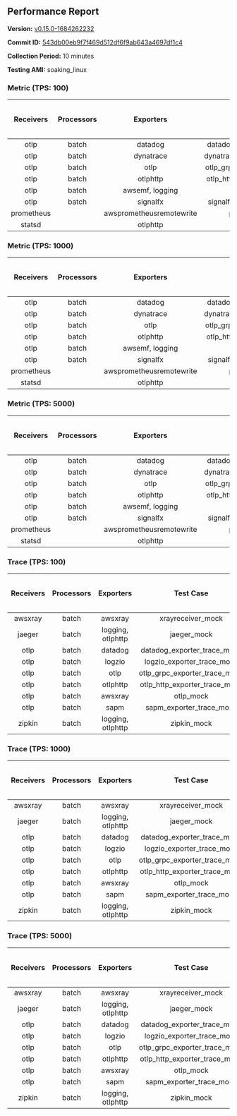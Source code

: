 ## Performance Report

**Version:** [v0.15.0-1684262232](https://github.com/aws-observability/aws-otel-collector/releases/tag/v0.15.0-1684262232)

**Commit ID:** [543db00eb9f7f469d512df6f9ab643a4697df1c4](https://github.com/aws-observability/aws-otel-collector/commit/543db00eb9f7f469d512df6f9ab643a4697df1c4)

**Collection Period:** 10 minutes

**Testing AMI:** soaking_linux


### Metric (TPS: 100)
| Receivers | Processors | Exporters | Test Case | Data Type | Instance Type | Avg CPU Usage (Percent) | Avg Memory Usage (Megabytes) | Max CPU Usage (Percent) | Max Memory Usage (Megabytes) |
|:---------:|:----------:|:---------:|:---------:|:---------:|:-------------:|:-----------------------:|:----------------------------:|:-----------------------:|:----------------------------:|
| otlp | batch | datadog | datadog_exporter_metric_mock | otlp | m5.2xlarge | 0.04 | 62.01 | 0.30 | 63.16 |
| otlp | batch | dynatrace | dynatrace_exporter_metric_mock | otlp | m5.2xlarge | 0.04 | 60.16 | 0.20 | 61.15 |
| otlp | batch | otlp | otlp_grpc_exporter_metric_mock | otlp | m5.2xlarge | 0.05 | 60.25 | 0.20 | 60.92 |
| otlp | batch | otlphttp | otlp_http_exporter_metric_mock | otlp | m5.2xlarge | 0.05 | 58.88 | 0.20 | 59.29 |
| otlp | batch | awsemf, logging | otlp_metric_mock | otlp | m5.2xlarge | 0.04 | 59.25 | 0.20 | 59.74 |
| otlp | batch | signalfx | signalfx_exporter_metric_mock | otlp | m5.2xlarge | 0.04 | 62.55 | 0.20 | 62.70 |
| prometheus |  | awsprometheusremotewrite | prometheus_mock | prometheus | m5.2xlarge | 0.14 | 72.03 | 0.40 | 73.25 |
| statsd |  | otlphttp | statsd_mock | statsd | m5.2xlarge | 0.02 | 58.96 | 0.10 | 60.05 |

### Metric (TPS: 1000)
| Receivers | Processors | Exporters | Test Case | Data Type | Instance Type | Avg CPU Usage (Percent) | Avg Memory Usage (Megabytes) | Max CPU Usage (Percent) | Max Memory Usage (Megabytes) |
|:---------:|:----------:|:---------:|:---------:|:---------:|:-------------:|:-----------------------:|:----------------------------:|:-----------------------:|:----------------------------:|
| otlp | batch | datadog | datadog_exporter_metric_mock | otlp | m5.2xlarge | 0.04 | 61.86 | 0.30 | 63.02 |
| otlp | batch | dynatrace | dynatrace_exporter_metric_mock | otlp | m5.2xlarge | 0.04 | 59.00 | 0.20 | 59.04 |
| otlp | batch | otlp | otlp_grpc_exporter_metric_mock | otlp | m5.2xlarge | 0.05 | 60.88 | 0.20 | 61.08 |
| otlp | batch | otlphttp | otlp_http_exporter_metric_mock | otlp | m5.2xlarge | 0.04 | 60.45 | 0.20 | 60.60 |
| otlp | batch | awsemf, logging | otlp_metric_mock | otlp | m5.2xlarge | 0.04 | 60.38 | 0.20 | 60.56 |
| otlp | batch | signalfx | signalfx_exporter_metric_mock | otlp | m5.2xlarge | 0.04 | 60.32 | 0.20 | 60.44 |
| prometheus |  | awsprometheusremotewrite | prometheus_mock | prometheus | m5.2xlarge | 1.48 | 105.92 | 3.30 | 115.32 |
| statsd |  | otlphttp | statsd_mock | statsd | m5.2xlarge | 0.01 | 57.97 | 0.10 | 58.07 |

### Metric (TPS: 5000)
| Receivers | Processors | Exporters | Test Case | Data Type | Instance Type | Avg CPU Usage (Percent) | Avg Memory Usage (Megabytes) | Max CPU Usage (Percent) | Max Memory Usage (Megabytes) |
|:---------:|:----------:|:---------:|:---------:|:---------:|:-------------:|:-----------------------:|:----------------------------:|:-----------------------:|:----------------------------:|
| otlp | batch | datadog | datadog_exporter_metric_mock | otlp | m5.2xlarge | 0.05 | 61.45 | 0.30 | 61.93 |
| otlp | batch | dynatrace | dynatrace_exporter_metric_mock | otlp | m5.2xlarge | 0.04 | 58.44 | 0.20 | 58.70 |
| otlp | batch | otlp | otlp_grpc_exporter_metric_mock | otlp | m5.2xlarge | 0.04 | 60.32 | 0.20 | 60.62 |
| otlp | batch | otlphttp | otlp_http_exporter_metric_mock | otlp | m5.2xlarge | 0.04 | 58.92 | 0.10 | 59.33 |
| otlp | batch | awsemf, logging | otlp_metric_mock | otlp | m5.2xlarge | 0.04 | 59.29 | 0.20 | 59.35 |
| otlp | batch | signalfx | signalfx_exporter_metric_mock | otlp | m5.2xlarge | 0.05 | 61.44 | 0.20 | 62.22 |
| prometheus |  | awsprometheusremotewrite | prometheus_mock | prometheus | m5.2xlarge | 7.57 | 259.22 | 14.10 | 283.62 |
| statsd |  | otlphttp | statsd_mock | statsd | m5.2xlarge | 0.01 | 58.50 | 0.10 | 58.50 |

### Trace (TPS: 100)
| Receivers | Processors | Exporters | Test Case | Data Type | Instance Type | Avg CPU Usage (Percent) | Avg Memory Usage (Megabytes) | Max CPU Usage (Percent) | Max Memory Usage (Megabytes) |
|:---------:|:----------:|:---------:|:---------:|:---------:|:-------------:|:-----------------------:|:----------------------------:|:-----------------------:|:----------------------------:|
| awsxray | batch | awsxray | xrayreceiver_mock | xray | m5.2xlarge | 5.22 | 155.48 | 6.50 | 211.50 |
| jaeger | batch | logging, otlphttp | jaeger_mock | jaeger | m5.2xlarge | 2.34 | 76.31 | 2.70 | 77.89 |
| otlp | batch | datadog | datadog_exporter_trace_mock | otlp | m5.2xlarge | 4.84 | 72.20 | 5.50 | 75.03 |
| otlp | batch | logzio | logzio_exporter_trace_mock | otlp | m5.2xlarge | 3.01 | 91.62 | 3.20 | 93.38 |
| otlp | batch | otlp | otlp_grpc_exporter_trace_mock | otlp | m5.2xlarge | 2.97 | 134.46 | 4.30 | 186.85 |
| otlp | batch | otlphttp | otlp_http_exporter_trace_mock | otlp | m5.2xlarge | 3.32 | 70.36 | 3.70 | 70.80 |
| otlp | batch | awsxray | otlp_mock | otlp | m5.2xlarge | 4.78 | 71.65 | 5.10 | 72.48 |
| otlp | batch | sapm | sapm_exporter_trace_mock | otlp | m5.2xlarge | 4.08 | 85.45 | 4.50 | 85.83 |
| zipkin | batch | logging, otlphttp | zipkin_mock | zipkin | m5.2xlarge | 5.68 | 79.54 | 6.40 | 84.07 |

### Trace (TPS: 1000)
| Receivers | Processors | Exporters | Test Case | Data Type | Instance Type | Avg CPU Usage (Percent) | Avg Memory Usage (Megabytes) | Max CPU Usage (Percent) | Max Memory Usage (Megabytes) |
|:---------:|:----------:|:---------:|:---------:|:---------:|:-------------:|:-----------------------:|:----------------------------:|:-----------------------:|:----------------------------:|
| awsxray | batch | awsxray | xrayreceiver_mock | xray | m5.2xlarge | 25.71 | 546.60 | 38.19 | 874.18 |
| jaeger | batch | logging, otlphttp | jaeger_mock | jaeger | m5.2xlarge | 16.58 | 151.25 | 21.57 | 179.76 |
| otlp | batch | datadog | datadog_exporter_trace_mock | otlp | m5.2xlarge | 31.76 | 74.76 | 32.80 | 76.15 |
| otlp | batch | logzio | logzio_exporter_trace_mock | otlp | m5.2xlarge | 27.66 | 104.16 | 28.41 | 108.45 |
| otlp | batch | otlp | otlp_grpc_exporter_trace_mock | otlp | m5.2xlarge | 28.45 | 714.09 | 41.79 | 1243.02 |
| otlp | batch | otlphttp | otlp_http_exporter_trace_mock | otlp | m5.2xlarge | 27.74 | 71.05 | 28.92 | 71.70 |
| otlp | batch | awsxray | otlp_mock | otlp | m5.2xlarge | 32.97 | 76.52 | 42.78 | 78.20 |
| otlp | batch | sapm | sapm_exporter_trace_mock | otlp | m5.2xlarge | 26.96 | 86.26 | 28.10 | 86.74 |
| zipkin | batch | logging, otlphttp | zipkin_mock | zipkin | m5.2xlarge | 29.97 | 495.85 | 36.84 | 614.53 |

### Trace (TPS: 5000)
| Receivers | Processors | Exporters | Test Case | Data Type | Instance Type | Avg CPU Usage (Percent) | Avg Memory Usage (Megabytes) | Max CPU Usage (Percent) | Max Memory Usage (Megabytes) |
|:---------:|:----------:|:---------:|:---------:|:---------:|:-------------:|:-----------------------:|:----------------------------:|:-----------------------:|:----------------------------:|
| awsxray | batch | awsxray | xrayreceiver_mock | xray | m5.2xlarge | 37.15 | 785.78 | 49.05 | 1278.42 |
| jaeger | batch | logging, otlphttp | jaeger_mock | jaeger | m5.2xlarge | 18.26 | 169.45 | 25.12 | 196.56 |
| otlp | batch | datadog | datadog_exporter_trace_mock | otlp | m5.2xlarge | 119.58 | 82.81 | 123.68 | 84.10 |
| otlp | batch | logzio | logzio_exporter_trace_mock | otlp | m5.2xlarge | 109.82 | 124.79 | 111.19 | 131.26 |
| otlp | batch | otlp | otlp_grpc_exporter_trace_mock | otlp | m5.2xlarge | 123.33 | 3143.67 | 191.33 | 5719.70 |
| otlp | batch | otlphttp | otlp_http_exporter_trace_mock | otlp | m5.2xlarge | 118.25 | 76.46 | 120.71 | 77.44 |
| otlp | batch | awsxray | otlp_mock | otlp | m5.2xlarge | 149.18 | 16972.31 | 493.24 | 27905.10 |
| otlp | batch | sapm | sapm_exporter_trace_mock | otlp | m5.2xlarge | 111.98 | 91.29 | 115.59 | 94.34 |
| zipkin | batch | logging, otlphttp | zipkin_mock | zipkin | m5.2xlarge | 30.55 | 507.55 | 41.50 | 564.31 |
